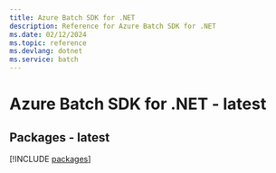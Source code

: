 ```yaml
---
title: Azure Batch SDK for .NET
description: Reference for Azure Batch SDK for .NET
ms.date: 02/12/2024
ms.topic: reference
ms.devlang: dotnet
ms.service: batch
---
```

# Azure Batch SDK for .NET - latest
## Packages - latest
[!INCLUDE [packages](batch-index.md)]